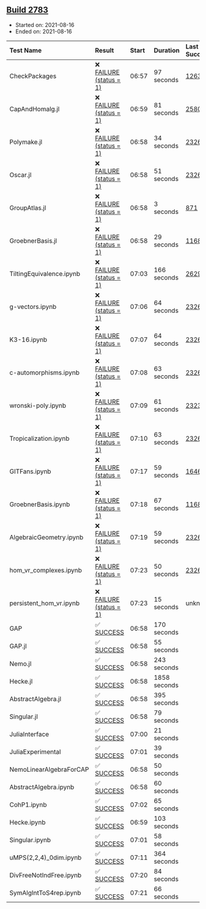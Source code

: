 ## [Build 2783](https://oscarci.mathematik.uni-kl.de/job/oscar-stable/2783/)

* Started on: 2021-08-16
* Ended on: 2021-08-16

| Test Name    | Result | Start | Duration | Last Success | First Failure |
|:-------------|:-------|:------|:---------|:-------------|:--------------|
| CheckPackages | ❌ [FAILURE (status = 1)](https://oscarci.mathematik.uni-kl.de/job/oscar-stable/2783/artifact/logs/build-2783/CheckPackages.log) | 06:57 | 97 seconds | [1263](https://oscarci.mathematik.uni-kl.de/job/oscar-stable/1263/) | [1264](https://oscarci.mathematik.uni-kl.de/job/oscar-stable/1264/) |
| CapAndHomalg.jl | ❌ [FAILURE (status = 1)](https://oscarci.mathematik.uni-kl.de/job/oscar-stable/2783/artifact/logs/build-2783/CapAndHomalg.jl.log) | 06:59 | 81 seconds | [2580](https://oscarci.mathematik.uni-kl.de/job/oscar-stable/2580/) | [2581](https://oscarci.mathematik.uni-kl.de/job/oscar-stable/2581/) |
| Polymake.jl | ❌ [FAILURE (status = 1)](https://oscarci.mathematik.uni-kl.de/job/oscar-stable/2783/artifact/logs/build-2783/Polymake.jl.log) | 06:58 | 34 seconds | [2326](https://oscarci.mathematik.uni-kl.de/job/oscar-stable/2326/) | [2327](https://oscarci.mathematik.uni-kl.de/job/oscar-stable/2327/) |
| Oscar.jl | ❌ [FAILURE (status = 1)](https://oscarci.mathematik.uni-kl.de/job/oscar-stable/2783/artifact/logs/build-2783/Oscar.jl.log) | 06:58 | 51 seconds | [2326](https://oscarci.mathematik.uni-kl.de/job/oscar-stable/2326/) | [2327](https://oscarci.mathematik.uni-kl.de/job/oscar-stable/2327/) |
| GroupAtlas.jl | ❌ [FAILURE (status = 1)](https://oscarci.mathematik.uni-kl.de/job/oscar-stable/2783/artifact/logs/build-2783/GroupAtlas.jl.log) | 06:58 | 3 seconds | [871](https://oscarci.mathematik.uni-kl.de/job/oscar-stable/871/) | [872](https://oscarci.mathematik.uni-kl.de/job/oscar-stable/872/) |
| GroebnerBasis.jl | ❌ [FAILURE (status = 1)](https://oscarci.mathematik.uni-kl.de/job/oscar-stable/2783/artifact/logs/build-2783/GroebnerBasis.jl.log) | 06:58 | 29 seconds | [1168](https://oscarci.mathematik.uni-kl.de/job/oscar-stable/1168/) | [1169](https://oscarci.mathematik.uni-kl.de/job/oscar-stable/1169/) |
| TiltingEquivalence.ipynb | ❌ [FAILURE (status = 1)](https://oscarci.mathematik.uni-kl.de/job/oscar-stable/2783/artifact/logs/build-2783/TiltingEquivalence.ipynb.log) | 07:03 | 166 seconds | [2629](https://oscarci.mathematik.uni-kl.de/job/oscar-stable/2629/) | [2630](https://oscarci.mathematik.uni-kl.de/job/oscar-stable/2630/) |
| g-vectors.ipynb | ❌ [FAILURE (status = 1)](https://oscarci.mathematik.uni-kl.de/job/oscar-stable/2783/artifact/logs/build-2783/g-vectors.ipynb.log) | 07:06 | 64 seconds | [2326](https://oscarci.mathematik.uni-kl.de/job/oscar-stable/2326/) | [2327](https://oscarci.mathematik.uni-kl.de/job/oscar-stable/2327/) |
| K3-16.ipynb | ❌ [FAILURE (status = 1)](https://oscarci.mathematik.uni-kl.de/job/oscar-stable/2783/artifact/logs/build-2783/K3-16.ipynb.log) | 07:07 | 64 seconds | [2326](https://oscarci.mathematik.uni-kl.de/job/oscar-stable/2326/) | [2327](https://oscarci.mathematik.uni-kl.de/job/oscar-stable/2327/) |
| c-automorphisms.ipynb | ❌ [FAILURE (status = 1)](https://oscarci.mathematik.uni-kl.de/job/oscar-stable/2783/artifact/logs/build-2783/c-automorphisms.ipynb.log) | 07:08 | 63 seconds | [2326](https://oscarci.mathematik.uni-kl.de/job/oscar-stable/2326/) | [2327](https://oscarci.mathematik.uni-kl.de/job/oscar-stable/2327/) |
| wronski-poly.ipynb | ❌ [FAILURE (status = 1)](https://oscarci.mathematik.uni-kl.de/job/oscar-stable/2783/artifact/logs/build-2783/wronski-poly.ipynb.log) | 07:09 | 61 seconds | [2323](https://oscarci.mathematik.uni-kl.de/job/oscar-stable/2323/) | [2324](https://oscarci.mathematik.uni-kl.de/job/oscar-stable/2324/) |
| Tropicalization.ipynb | ❌ [FAILURE (status = 1)](https://oscarci.mathematik.uni-kl.de/job/oscar-stable/2783/artifact/logs/build-2783/Tropicalization.ipynb.log) | 07:10 | 63 seconds | [2326](https://oscarci.mathematik.uni-kl.de/job/oscar-stable/2326/) | [2327](https://oscarci.mathematik.uni-kl.de/job/oscar-stable/2327/) |
| GITFans.ipynb | ❌ [FAILURE (status = 1)](https://oscarci.mathematik.uni-kl.de/job/oscar-stable/2783/artifact/logs/build-2783/GITFans.ipynb.log) | 07:17 | 59 seconds | [1646](https://oscarci.mathematik.uni-kl.de/job/oscar-stable/1646/) | [1647](https://oscarci.mathematik.uni-kl.de/job/oscar-stable/1647/) |
| GroebnerBasis.ipynb | ❌ [FAILURE (status = 1)](https://oscarci.mathematik.uni-kl.de/job/oscar-stable/2783/artifact/logs/build-2783/GroebnerBasis.ipynb.log) | 07:18 | 67 seconds | [1168](https://oscarci.mathematik.uni-kl.de/job/oscar-stable/1168/) | [1169](https://oscarci.mathematik.uni-kl.de/job/oscar-stable/1169/) |
| AlgebraicGeometry.ipynb | ❌ [FAILURE (status = 1)](https://oscarci.mathematik.uni-kl.de/job/oscar-stable/2783/artifact/logs/build-2783/AlgebraicGeometry.ipynb.log) | 07:19 | 59 seconds | [2326](https://oscarci.mathematik.uni-kl.de/job/oscar-stable/2326/) | [2327](https://oscarci.mathematik.uni-kl.de/job/oscar-stable/2327/) |
| hom_vr_complexes.ipynb | ❌ [FAILURE (status = 1)](https://oscarci.mathematik.uni-kl.de/job/oscar-stable/2783/artifact/logs/build-2783/hom_vr_complexes.ipynb.log) | 07:23 | 50 seconds | [2326](https://oscarci.mathematik.uni-kl.de/job/oscar-stable/2326/) | [2327](https://oscarci.mathematik.uni-kl.de/job/oscar-stable/2327/) |
| persistent_hom_vr.ipynb | ❌ [FAILURE (status = 1)](https://oscarci.mathematik.uni-kl.de/job/oscar-stable/2783/artifact/logs/build-2783/persistent_hom_vr.ipynb.log) | 07:23 | 15 seconds | unknown | unknown |
| GAP | ✅ [SUCCESS](https://oscarci.mathematik.uni-kl.de/job/oscar-stable/2783/artifact/logs/build-2783/GAP.log) | 06:58 | 170 seconds |  |  |
| GAP.jl | ✅ [SUCCESS](https://oscarci.mathematik.uni-kl.de/job/oscar-stable/2783/artifact/logs/build-2783/GAP.jl.log) | 06:58 | 55 seconds |  |  |
| Nemo.jl | ✅ [SUCCESS](https://oscarci.mathematik.uni-kl.de/job/oscar-stable/2783/artifact/logs/build-2783/Nemo.jl.log) | 06:58 | 243 seconds |  |  |
| Hecke.jl | ✅ [SUCCESS](https://oscarci.mathematik.uni-kl.de/job/oscar-stable/2783/artifact/logs/build-2783/Hecke.jl.log) | 06:58 | 1858 seconds |  |  |
| AbstractAlgebra.jl | ✅ [SUCCESS](https://oscarci.mathematik.uni-kl.de/job/oscar-stable/2783/artifact/logs/build-2783/AbstractAlgebra.jl.log) | 06:58 | 395 seconds |  |  |
| Singular.jl | ✅ [SUCCESS](https://oscarci.mathematik.uni-kl.de/job/oscar-stable/2783/artifact/logs/build-2783/Singular.jl.log) | 06:58 | 79 seconds |  |  |
| JuliaInterface | ✅ [SUCCESS](https://oscarci.mathematik.uni-kl.de/job/oscar-stable/2783/artifact/logs/build-2783/JuliaInterface.log) | 07:00 | 21 seconds |  |  |
| JuliaExperimental | ✅ [SUCCESS](https://oscarci.mathematik.uni-kl.de/job/oscar-stable/2783/artifact/logs/build-2783/JuliaExperimental.log) | 07:01 | 39 seconds |  |  |
| NemoLinearAlgebraForCAP | ✅ [SUCCESS](https://oscarci.mathematik.uni-kl.de/job/oscar-stable/2783/artifact/logs/build-2783/NemoLinearAlgebraForCAP.log) | 06:58 | 50 seconds |  |  |
| AbstractAlgebra.ipynb | ✅ [SUCCESS](https://oscarci.mathematik.uni-kl.de/job/oscar-stable/2783/artifact/logs/build-2783/AbstractAlgebra.ipynb.log) | 06:58 | 60 seconds |  |  |
| CohP1.ipynb | ✅ [SUCCESS](https://oscarci.mathematik.uni-kl.de/job/oscar-stable/2783/artifact/logs/build-2783/CohP1.ipynb.log) | 07:02 | 65 seconds |  |  |
| Hecke.ipynb | ✅ [SUCCESS](https://oscarci.mathematik.uni-kl.de/job/oscar-stable/2783/artifact/logs/build-2783/Hecke.ipynb.log) | 06:59 | 103 seconds |  |  |
| Singular.ipynb | ✅ [SUCCESS](https://oscarci.mathematik.uni-kl.de/job/oscar-stable/2783/artifact/logs/build-2783/Singular.ipynb.log) | 07:01 | 58 seconds |  |  |
| uMPS(2,2,4)_0dim.ipynb | ✅ [SUCCESS](https://oscarci.mathematik.uni-kl.de/job/oscar-stable/2783/artifact/logs/build-2783/uMPS-2-2-4-_0dim.ipynb.log) | 07:11 | 364 seconds |  |  |
| DivFreeNotIndFree.ipynb | ✅ [SUCCESS](https://oscarci.mathematik.uni-kl.de/job/oscar-stable/2783/artifact/logs/build-2783/DivFreeNotIndFree.ipynb.log) | 07:20 | 84 seconds |  |  |
| SymAlgIntToS4rep.ipynb | ✅ [SUCCESS](https://oscarci.mathematik.uni-kl.de/job/oscar-stable/2783/artifact/logs/build-2783/SymAlgIntToS4rep.ipynb.log) | 07:21 | 66 seconds |  |  |
